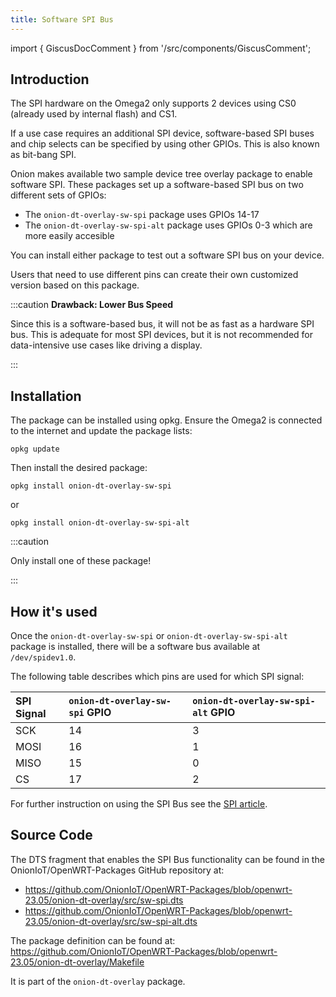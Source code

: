 ```yaml
---
title: Software SPI Bus
---
```


import { GiscusDocComment } from '/src/components/GiscusComment';

## Introduction

The SPI hardware on the Omega2 only supports 2 devices using CS0 (already used by internal flash) and CS1.

If a use case requires an additional SPI device, software-based SPI buses and chip selects can be specified by using other GPIOs. This is also known as bit-bang SPI.

Onion makes available two sample device tree overlay package to enable software SPI. These packages set up a software-based SPI bus on two different sets of GPIOs:
- The `onion-dt-overlay-sw-spi` package uses GPIOs 14-17
- The `onion-dt-overlay-sw-spi-alt` package uses GPIOs 0-3 which are more easily accesible

You can install either package to test out a software SPI bus on your device.

Users that need to use different pins can create their own customized version based on this package.

:::caution **Drawback: Lower Bus Speed**

Since this is a software-based bus, it will not be as fast as a hardware SPI bus. This is adequate for most SPI devices, but it is not recommended for data-intensive use cases like driving a display.

:::

## Installation

The package can be installed using opkg. Ensure the Omega2 is connected to the internet and update the package lists:

```shell
opkg update
```

Then install the desired package:

```shell
opkg install onion-dt-overlay-sw-spi
```

or 

```shell
opkg install onion-dt-overlay-sw-spi-alt
```

:::caution

Only install one of these package!

:::

## How it's used

Once the `onion-dt-overlay-sw-spi` or `onion-dt-overlay-sw-spi-alt` package is installed, there will be a software bus available at `/dev/spidev1.0`.

The following table describes which pins are used for which SPI signal:

| SPI Signal | `onion-dt-overlay-sw-spi` GPIO | `onion-dt-overlay-sw-spi-alt` GPIO | 
| :--------- | :--- | :-- |
| SCK        | 14   | 3   |
| MOSI       | 16   | 1   |
| MISO       | 15   | 0   |
| CS         | 17   | 2   |

For further instruction on using the SPI Bus see the [SPI article](../hardware-interfaces/spi).

## Source Code

The DTS fragment that enables the SPI Bus functionality can be found in the OnionIoT/OpenWRT-Packages GitHub repository at: 
- https://github.com/OnionIoT/OpenWRT-Packages/blob/openwrt-23.05/onion-dt-overlay/src/sw-spi.dts
- https://github.com/OnionIoT/OpenWRT-Packages/blob/openwrt-23.05/onion-dt-overlay/src/sw-spi-alt.dts
<!-- TODO: update above with OPENWRT_VERSION variable -->

The package definition can be found at: https://github.com/OnionIoT/OpenWRT-Packages/blob/openwrt-23.05/onion-dt-overlay/Makefile
<!-- TODO: update above with OPENWRT_VERSION variable -->

It is part of the `onion-dt-overlay` package.

<GiscusDocComment />